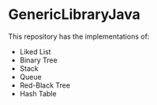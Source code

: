 # GenericLibraryJava
This repository has the implementations of:
* Liked List
* Binary Tree
* Stack
* Queue
* Red-Black Tree
* Hash Table
